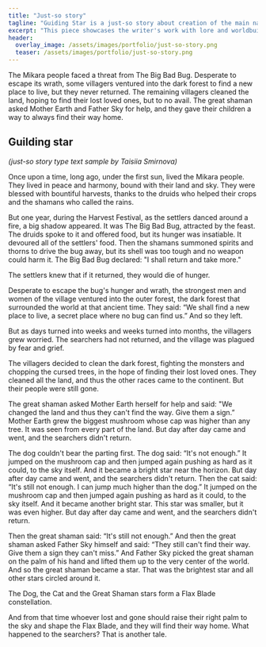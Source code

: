 ```yaml
---
title: "Just-so story"
tagline: "Guiding Star is a just-so story about creation of the main navigational constellation in a dark fantasy setting. It shows the game writer’s work on deep lore that makes the fictional world feel more alive and believable for players."
excerpt: "This piece showcases the writer's work with lore and worldbuilding"
header:
  overlay_image: /assets/images/portfolio/just-so-story.png
  teaser: /assets/images/portfolio/just-so-story.png
---
```


The Mikara people faced a threat from The Big Bad Bug. Desperate to escape its wrath, some villagers ventured into the dark forest to find a new place to live, but they never returned. The remaining villagers cleaned the land, hoping to find their lost loved ones, but to no avail. The great shaman asked Mother Earth and Father Sky for help, and they gave their children a way to always find their way home.

## Guilding star

_(just-so story type text sample by Taisiia Smirnova)_

Once upon a time, long ago, under the first sun, lived the Mikara people. They lived in peace and harmony, bound with their land and sky. They were blessed with bountiful harvests, thanks to the druids who helped their crops and the shamans who called the rains.

But one year, during the Harvest Festival, as the settlers danced around a fire, a big shadow appeared. It was The Big Bad Bug, attracted by the feast. The druids spoke to it and offered food, but its hunger was insatiable. It devoured all of the settlers' food. Then the shamans summoned spirits and thorns to drive the bug away, but its shell was too tough and no weapon could harm it. The Big Bad Bug declared: "I shall return and take more."

The settlers knew that if it returned, they would die of hunger.

Desperate to escape the bug's hunger and wrath, the strongest men and women of the village ventured into the outer forest, the dark forest that surrounded the world at that ancient time. They said: “We shall find a new place to live, a secret place where no bug can find us.” And so they left.

But as days turned into weeks and weeks turned into months, the villagers grew worried. The searchers had not returned, and the village was plagued by fear and grief.

The villagers decided to clean the dark forest, fighting the monsters and chopping the cursed trees, in the hope of finding their lost loved ones. They cleaned all the land, and thus the other races came to the continent. But their people were still gone.

The great shaman asked Mother Earth herself for help and said: "We changed the land and thus they can't find the way. Give them a sign.” Mother Earth grew the biggest mushroom whose cap was higher than any tree. It was seen from every part of the land. But day after day came and went, and the searchers didn't return.

The dog couldn't bear the parting first. The dog said: “It's not enough.” It jumped on the mushroom cap and then jumped again pushing as hard as it could, to the sky itself. And it became a bright star near the horizon. But day after day came and went, and the searchers didn't return.
Then the cat said: “It's still not enough. I can jump much higher than the dog.” It jumped on the mushroom cap and then jumped again pushing as hard as it could, to the sky itself. And it became another bright star. This star was smaller, but it was even higher. But day after day came and went, and the searchers didn't return.

Then the great shaman said: “It's still not enough.” And then the great shaman asked Father Sky himself and said: “They still can't find their way. Give them a sign they can't miss.” And Father Sky picked the great shaman on the palm of his hand and lifted them up to the very center of the world. And so the great shaman became a star. That was the brightest star and all other stars circled around it.

The Dog, the Cat and the Great Shaman stars form a Flax Blade constellation.

And from that time whoever lost and gone should raise their right palm to the sky and shape the Flax Blade, and they will find their way home.
What happened to the searchers? That is another tale.
